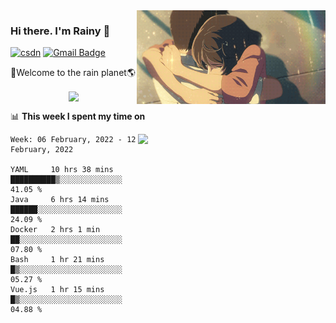 <img  align='right' height="150" src="https://github.com/LikeRainDay/LikeRainDay/blob/master/pic/img_rain_1.gif?raw=true">



### Hi there. I'm Rainy :lemon:

[![csdn](https://img.shields.io/badge/-csdn-c14438?style=flat-square&logo=c&logoColor=white)](https://blog.csdn.net/qq_15807167)
[![Gmail Badge](https://img.shields.io/badge/-gmail-c14438?style=flat-square&logo=Gmail&logoColor=white&link=mailto:houshuai0816@gmail.com)](mailto:houshuai0816@gmail.com)

🚀Welcome to the rain planet🌎

<center>
<img align='center'  src="https://source.unsplash.com/random/1200x600">
</center>

📊 **This week I spent my time on**

<img align='right'   width="300" src="https://github-readme-stats.vercel.app/api?username=LikeRainDay&show_icons=true&title_color=fff&icon_color=79ff97&text_color=9f9f9f&bg_color=151515">

<!--START_SECTION:waka-->
```text
Week: 06 February, 2022 - 12 February, 2022

YAML     10 hrs 38 mins  ██████████▒░░░░░░░░░░░░░░   41.05 % 
Java     6 hrs 14 mins   ██████░░░░░░░░░░░░░░░░░░░   24.09 % 
Docker   2 hrs 1 min     ██░░░░░░░░░░░░░░░░░░░░░░░   07.80 % 
Bash     1 hr 21 mins    █▒░░░░░░░░░░░░░░░░░░░░░░░   05.27 % 
Vue.js   1 hr 15 mins    █▒░░░░░░░░░░░░░░░░░░░░░░░   04.88 % 
```
<!--END_SECTION:waka-->
